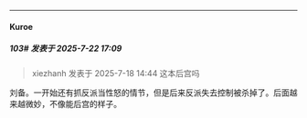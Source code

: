 ﻿
*****

####  Kuroe  
##### 103#       发表于 2025-7-22 17:09

<blockquote>xiezhanh 发表于 2025-7-18 14:44
这本后宫吗</blockquote>
刘备。一开始还有抓反派当性怒的情节，但是后来反派失去控制被杀掉了。后面越来越微妙，不像能后宫的样子。

